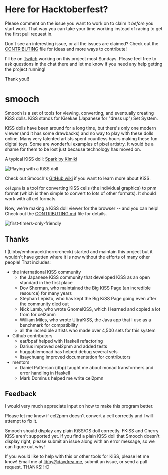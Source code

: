 # Here for Hacktoberfest? 

Please comment on the issue you want to work on to claim it *before* you start
work. That way you can take your time working instead of racing to get the first
pull request in. 

Don't see an interesting issue, or all the issues are claimed? Check out the [CONTRIBUTING](https://github.com/emhoracek/smooch/blob/master/CONTRIBUTING.md) file for ideas and more ways to contribute!

I'll be on [Twitch](https://www.twitch.tv/horrorcheck) working on this project most Sundays. 
Please feel free to ask questions in the chat there and let me know if you need any help getting the project running!

Thank you!!

# smooch

Smooch is a set of tools for viewing, converting, and eventually creating KiSS
dolls. KiSS stands for Kisekae (Japanese for "dress up") Set System. 

KiSS dolls have been around for a long time, but there's only one modern viewer
(and it has some drawbacks) and no way to play with these dolls online. Many
very talented artists spent countless hours making these fun digital toys. Some
are wonderful examples of pixel artistry. It would be a shame for them to be
lost just because technology has moved on.

A typical KiSS doll: [Spark by Kimiki](http://otakuworld.com/kiss/dolls/pages/k/ki_spark.htm)

![Playing with a KiSS doll](http://i.imgur.com/UnxpRmL.gif)

Check out Smooch's [GitHub wiki](https://github.com/emhoracek/smooch/wiki) if you want to learn more about KiSS.

`cel2pnm` is a tool for converting KiSS cells (the individual graphics) to pnm
format (which is then simple to convert to lots of other formats). It should
work with all cel formats.

Now, we're making a KiSS doll viewer for the browser -- and you can help! Check
out the [CONTRIBUTING.md](https://github.com/emhoracek/smooch/blob/master/CONTRIBUTING.md) file for details.

![first-timers-only-friendly](http://img.shields.io/badge/first--timers--only-friendly-blue.svg?style=flat-square)

## Thanks

I (Libby/emhoracek/horrorcheck) started and maintain this project but it wouldn't have gotten where it is now without the efforts of many other people! That includes:

 * the international KiSS community
   * the Japanese KiSS community that developed KiSS as an open standard in the first place
   * Dov Sherman, who maintained the Big KiSS Page (an incredible resource) for many years
   * Stephan Lepisto, who has kept the Big KiSS Page going even after the community died out
   * Nick Lamb, who wrote GnomeKiSS, which I learned and copied a lot from for cel2pnm
   * William Miles, who wrote UltraKiSS, the Java app that I use as a benchmark for compatibility
   * all the incredible artists who made over 4,500 sets for this system
 * Github contributors
   * ear/bpaf helped with Haskell refactoring
   * Darius improved cel2pnm and added tests
   * huggablemonad has helped debug several sets
   * lisaychuang improved documentation for contributors
 * mentors
   * Daniel Patterson (dbp) taught me about monad transformers and error handling in Haskell
   * Mark Dominus helped me write cel2pmn

## Feedback

I would very much appreciate input on how to make this program better.

Please let me know if cel2pnm doesn't convert a cell correctly and I will
attempt to fix it.

Smooch should display any plain KiSS/GS doll correctly. FKiSS and Cherry KiSS
aren't supported yet. If you find a plain KiSS doll that Smooch doesn't display
right, please submit an issue along with an error message, so we can figure out why!

If you would like to help with this or other tools for KiSS, please let me know!
Email me at libby@daydrea.me, submit an issue, or send a pull request. THANKS!! :D
